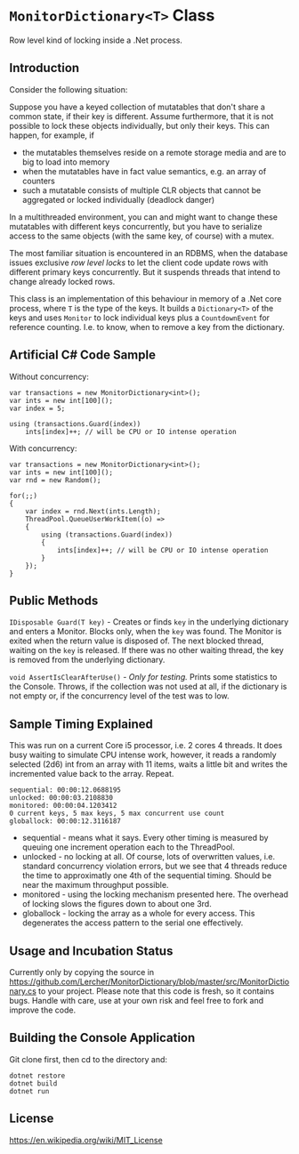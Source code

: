 # `MonitorDictionary<T>` Class

Row level kind of locking inside a .Net process.

## Introduction

Consider the following situation:

Suppose you have a keyed collection of mutatables that don't
share a common state, if their key is different. Assume furthermore,
that it is not possible to lock these objects individually, but only
their keys. This can happen, for example, if 

* the mutatables themselves reside on a remote storage media and are 
  to big to load into memory
* when the mutatables have in fact value semantics, e.g. an array of
  counters
* such a mutatable consists of multiple CLR objects that cannot be
  aggregated or locked individually (deadlock danger)

In a multithreaded environment, you can and might want to
change these mutatables with different keys concurrently, but you have to
serialize access to the same objects (with the same key, of course) with
a mutex.

The most familiar situation is encountered in an RDBMS, when the database
issues exclusive *row level locks* to let the client code update rows
with different primary keys concurrently. But it suspends threads that
intend to change already locked rows.

This class is an implementation of this behaviour in memory of a .Net
core process, where `T` is the type of the keys. It builds a
`Dictionary<T>` of the keys and uses `Monitor` to lock individual keys
plus a `CountdownEvent` for reference counting. I.e. to know, when
to remove a key from the dictionary.

## Artificial C# Code Sample

Without concurrency:

````
var transactions = new MonitorDictionary<int>();
var ints = new int[100]();
var index = 5;

using (transactions.Guard(index))
    ints[index]++; // will be CPU or IO intense operation
````

With concurrency:

````
var transactions = new MonitorDictionary<int>();
var ints = new int[100]();
var rnd = new Random();

for(;;)
{
    var index = rnd.Next(ints.Length);
    ThreadPool.QueueUserWorkItem((o) =>
    {
        using (transactions.Guard(index))
        {
            ints[index]++; // will be CPU or IO intense operation
        }
    });
}
````

## Public Methods

`IDisposable Guard(T key)` - Creates or finds `key` in the underlying
dictionary and enters a Monitor. Blocks only, when the `key` was found.
The Monitor is exited when the return value is disposed of. The next
blocked thread, waiting on the `key` is released. If there was no other
waiting thread, the key is removed from the underlying dictionary.

`void AssertIsClearAfterUse()` - *Only for testing.* Prints some
statistics to the Console. Throws, if the collection was not used at all,
if the dictionary is not empty or, if the concurrency level of the
test was to low.

## Sample Timing Explained

This was run on a current Core i5 processor, i.e. 2 cores 4 threads.
It does busy waiting to simulate CPU intense work, however, it reads a randomly selected (2d6) int from an array with 11 items, waits a little bit and writes the incremented value back to the array. Repeat.

````
sequential: 00:00:12.0688195
unlocked: 00:00:03.2108830
monitored: 00:00:04.1203412
0 current keys, 5 max keys, 5 max concurrent use count
globallock: 00:00:12.3116187
````

* sequential - means what it says. Every other timing is measured
  by queuing one increment operation each to the ThreadPool.
* unlocked - no locking at all. Of course, lots of overwritten values,
  i.e.  standard concurrency violation errors, but we see that 4
  threads reduce the time to approximatly one 4th
  of the sequential timing. Should be near the maximum throughput
  possible.
* monitored - using the locking mechanism presented here. The overhead
  of locking slows the figures down to about one 3rd.
* globallock - locking the array as a whole for every access. This      
  degenerates the access pattern to the serial one effectively.


## Usage and Incubation Status

Currently only by copying the source in https://github.com/Lercher/MonitorDictionary/blob/master/src/MonitorDictionary.cs
to your project. Please note that this code is fresh, so it 
contains bugs. Handle with care, use at your own risk 
and feel free to fork and improve the code.

## Building the Console Application

Git clone first, then cd to the directory and:

````
dotnet restore
dotnet build
dotnet run
````


## License

https://en.wikipedia.org/wiki/MIT_License
